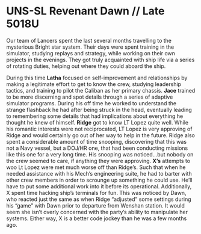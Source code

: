 # UNS-SL Revenant Dawn // Late 5018U
Our team of Lancers spent the last several months travelling to the mysterious Bright star system.  Their days were spent training in the simulator, studying replays and strategy, while working on their own projects in the evenings.  They got truly acquainted with ship life via a series of rotating duties, helping out where they could aboard the ship.

During this time **Latha** focused on self-improvement and relationships by making a legitimate effort to get to know the crew, studying leadership tactics, and training to pilot the Caliban as her primary chassis.
**Jace** trained to be more discerning and spot details through a series of adaptive simulator programs.  During his off time he worked to understand the strange flashback he had after being struck in the head, eventually leading to remembering some details that had implications about everything he thought he knew of himself.
**Ridge** got to know LT Lopez quite well.  While his romantic interests were not reciprocated, LT Lopez is very approving of Ridge and would certainly go out of her way to help in the future.   Ridge also spent a considerable amount of time snooping, discovering that this was not a Navy vessel, but a DOJ/HR one, that had been conducting missions like this one for a very long time.  His snooping was noticed…but nobody on the crew seemed to care, if anything they were approving.
**X’s** attempts to woo Lt Lopez were met much worse off than Ridge’s.  Such that when he needed assistance with his Mech’s engineering suite, he had to barter with other crew members in order to scrounge up something he could use.  He’ll have to put some additional work into it before its operational.  Additionally, X spent time hacking ship’s terminals for fun.  This was noticed by Dawn, who reacted just the same as when Ridge “adjusted” some settings during his “game” with Dawn prior to departure from Wenshan station.  It would seem she isn’t overly concerned with the party’s ability to manipulate her systems.  Either way, X is a better code jockey than he was a few months ago.

